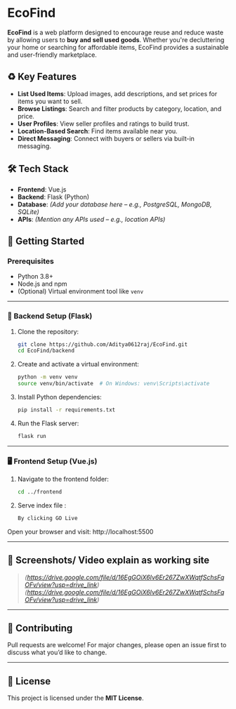 # EcoFind

**EcoFind** is a web platform designed to encourage reuse and reduce waste by allowing users to **buy and sell used goods**. Whether you're decluttering your home or searching for affordable items, EcoFind provides a sustainable and user-friendly marketplace.

## ♻️ Key Features

- **List Used Items**: Upload images, add descriptions, and set prices for items you want to sell.
- **Browse Listings**: Search and filter products by category, location, and price.
- **User Profiles**: View seller profiles and ratings to build trust.
- **Location-Based Search**: Find items available near you.
- **Direct Messaging**: Connect with buyers or sellers via built-in messaging.

## 🛠️ Tech Stack

- **Frontend**: Vue.js  
- **Backend**: Flask (Python)  
- **Database**: *(Add your database here – e.g., PostgreSQL, MongoDB, SQLite)*  
- **APIs**: *(Mention any APIs used – e.g., location APIs)*

## 🚀 Getting Started

### Prerequisites

- Python 3.8+
- Node.js and npm
- (Optional) Virtual environment tool like `venv`

---

### 🔧 Backend Setup (Flask)

1. Clone the repository:

    ```bash
    git clone https://github.com/Aditya0612raj/EcoFind.git
    cd EcoFind/backend
    ```

2. Create and activate a virtual environment:

    ```bash
    python -m venv venv
    source venv/bin/activate  # On Windows: venv\Scripts\activate
    ```

3. Install Python dependencies:

    ```bash
    pip install -r requirements.txt
    ```

4. Run the Flask server:

    ```bash
    flask run
    ```

---

### 🖥️ Frontend Setup (Vue.js)

1. Navigate to the frontend folder:

    ```bash
    cd ../frontend
    ```

2. Serve index file :

    ```bash
    By clicking GO Live
    ```


Open your browser and visit:  http://localhost:5500

---

## 📸 Screenshots/ Video explain as working site 

> *(https://drive.google.com/file/d/16EgGOiX6Iv6Er267ZwXWqtfSchsFqOFv/view?usp=drive_link)*
> *(https://drive.google.com/file/d/16EgGOiX6Iv6Er267ZwXWqtfSchsFqOFv/view?usp=drive_link)*

---

## 🤝 Contributing

Pull requests are welcome! For major changes, please open an issue first to discuss what you’d like to change.

---

## 📄 License

This project is licensed under the **MIT License**.
